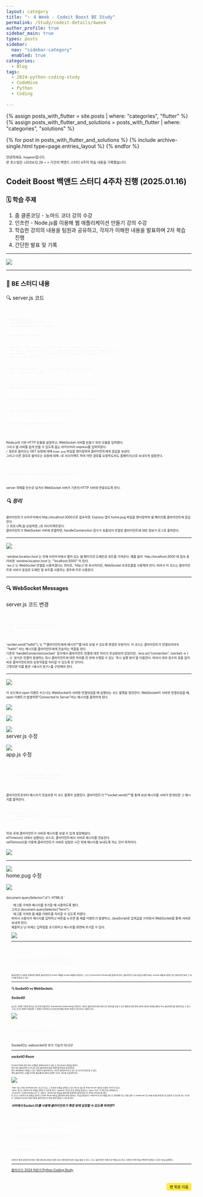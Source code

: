 ```yaml
---
layout: category
title: "✨ 4 Week - Codeit Boost BE Study"
permalink: /Study/codeit-details/4week
author_profile: true
sidebar_main: true
types: posts
sidebar:
  nav: "sidebar-category"
  enabled: true
categories:
  - Blog
tags:
  - 2024-python-coding-study
  - CodeHive
  - Python
  - Coding
    
---
```




{% assign posts_with_flutter = site.posts | where: "categories", "flutter" %}
{% assign posts_with_flutter_and_solutions = posts_with_flutter | where: "categories", "solutions" %}

{% for post in posts_with_flutter_and_solutions %}
  {% include archive-single.html type=page.entries_layout %}
{% endfor %}  



<span style="font-size:65%">안녕하세요. hoyeon입니다.<br>
본 포스팅은 <2024.12.26 ~ > 기간의 백엔드 스터디 4주차 학습 내용을 기록했습니다.</span>


## Codeit Boost 백앤드 스터디 4주차 진행 (2025.01.16)

### 🗓️ 학습 주제


1. 줌 클론코딩 - 노마드 코더 <Nomad Coders> 강의 수강<br>
2. 인프런 - Node.js를 이용해 웹 애플리케이션 만들기 강의 수강<br>
3. 학습한 강의의 내용을 팀원과 공유하고, 각자가 이해한 내용을 발표하며 2차 복습 진행<br>
4. 간단한 발표 및 기록<br>
 



---   



<img src="https://raw.githubusercontent.com/park-hoyeon/park-hoyeon.github.io/master/_pages/Study/images/BEweek3.png">



---
### 📝 BE 스터디 내용

🔍 server.js 코드

<link rel="stylesheet" href="https://cdnjs.cloudflare.com/ajax/libs/highlight.js/11.8.0/styles/atom-one-dark.min.css">
<script src="https://cdnjs.cloudflare.com/ajax/libs/highlight.js/11.8.0/highlight.min.js"></script>
<script>hljs.highlightAll();</script>

<div style="font-size:60%; padding:8px; border: 1px solid rgba(255, 255, 255, 0.2); border-radius:5px; background-color: rgba(255, 255, 255, 0.05); color: #f1f1f1; width: 100%; margin-left: 0; margin-right: 0; text-align: left; font-family: monospace;">
  <pre><code class="java">
http from "http";
import WebSocket from "ws";
import express from "express";

const app = express();

app.set("view engine", "pug");
app.set("views", __dirname + "/views");
app.use("/public", express.static(__dirname + "/public"));
app.get("/", (req, res) => res.render("home"));
app.get("/*", (req, res) => res.redirect("/"));

const handleListen = () => console.log('Listening on http://localhost:3000');

const server = http.createServer(app);
const wss = new WebSocket.Server({ server });

function handleConnenction(socket) {
    console.log(socket)
} 

wss.on("connection", handleConnenction)

server.listen(3000, handleListen);
  </code></pre>
</div>


<span style="font-size:60%">Node.js의 기본 HTTP 모듈을 설정하고, WebSocket 서버를 만들기 위한 모듈을 입력했다.<br> 그리고 웹 서버를 쉽게 만들 수 있도록 돕는 라이브러리 express를 입력하였다.<br>
`/` 경로로 들어오는 GET 요청에 대해 `home.pug` 파일을 렌더링하여 클라이언트에게 응답을 보낸다.<br> 그리고 다른 경로로 들어오는 요청에 대해 `/`로 리다이렉트 하여 어떤 경로를 요청하도라도 홈페이지(/)로 보내지게 설정한다.</span> <br> 


<link rel="stylesheet" href="https://cdnjs.cloudflare.com/ajax/libs/highlight.js/11.8.0/styles/atom-one-dark.min.css">
<script src="https://cdnjs.cloudflare.com/ajax/libs/highlight.js/11.8.0/highlight.min.js"></script>
<script>hljs.highlightAll();</script>

<div style="font-size:60%; padding:8px; border: 1px solid rgba(255, 255, 255, 0.2); border-radius:5px; background-color: rgba(255, 255, 255, 0.05); color: #f1f1f1; width: 100%; margin-left: 0; margin-right: 0; text-align: left; font-family: monospace;">
  <pre><code class="java">
const wss = new WebSocket.Server({ server });
  </code></pre>
</div>

<span style="font-size:60%">
server 객체를 인수로 넘겨서 WebSocket 서버가 기존의 HTTP 서버와 연동되도록 한다.<br>
</span> 

##### 🔍 정리

<span style="font-size:60%">
클라이언트가 브라우저에서 http://localhost:3000으로 접속하면, Express 앱이 home.pug 파일을 렌더링하여 웹 페이지를 클라이언트에 응답한다.<br> 그 외의 URL을 요청하면, /로 리다이렉트된다.<br>
클라이언트가 WebSocket 서버에 연결하면, handleConnenction 함수가 호출되어 연결된 클라이언트에 대한 정보가 로그로 출력된다.<br>  
</span> 

---


<img src="https://raw.githubusercontent.com/park-hoyeon/park-hoyeon.github.io/master/_pages/Study/images/image (20).png"> <br>

<span style="font-size:60%">
`window.location.host`는 현재 브라우저에서 열려 있는 웹 페이지의 도메인과 포트를 가져온다. 예를 들어 `http://localhost:3000`에 접속 중이라면 `window.location.host`는 `"localhost:3000"`이 된다.<br> `ws://`는 WebSocket 연결을 사용하겠다는 의미로, `http://`와 유사하지만, WebSocket 프로토콜을 사용해야 한다. 따라서 이 코드는 클라이언트와 서버가 동일한 도메인 및 포트를 사용하는 경우에 주로 사용된다.</span> <br>  



---

#### 🔍 WebSocket Messages

server.js 코드 변경 <br>

<link rel="stylesheet" href="https://cdnjs.cloudflare.com/ajax/libs/highlight.js/11.8.0/styles/atom-one-dark.min.css">
<script src="https://cdnjs.cloudflare.com/ajax/libs/highlight.js/11.8.0/highlight.min.js"></script>
<script>hljs.highlightAll();</script>

<div style="font-size:60%; padding:8px; border: 1px solid rgba(255, 255, 255, 0.2); border-radius:5px; background-color: rgba(255, 255, 255, 0.05); color: #f1f1f1; width: 100%; margin-left: 0; margin-right: 0; text-align: left; font-family: monospace;">
  <pre><code class="java">
wss.on("connection", (socket) => {
    socket.send("hello!");
})
  </code></pre>
</div>

<span style="font-size:60%">
`socket.send("hello!");`는 **클라이언트에게 메시지**를 바로 보낼 수 있도록 변경한 부분이다. 이 코드는 클라이언트가 연결되자마자 `"hello!"`라는 메시지를 클라이언트에게 전송하는 역할을 한다.<br>
기존의 `handleConnection(socket)` 함수에서 클라이언트 연결에 대한 처리가 추상화되어 있었지만, `wss.on("connection", (socket) => { ... })` 방식은 연결이 발생하는 즉시 클라이언트에 대한 처리를 한 번에 수행할 수 있는 '즉시 실행 방식'을 이용한다. 따라서 외부 함수의 호출 없이 바로 클라이언트와의 상호작용을 처리할 수 있도록 한 것이다.<br> 그렇다면 이를 통한 <메시지 받기>를 구현해야 한다.<br>  
</span> 

---
<img src="https://raw.githubusercontent.com/park-hoyeon/park-hoyeon.github.io/master/_pages/Study/images/image (21).png"> <br>

<span style="font-size:60%">
이 코드에서 open 이벤트 리스너는 WebSocket이 서버와 연결되었을 때 실행되는 코드 블록을 정의한다.
WebSocket이 서버와 연결되었을 때, open 이벤트가 발생하면"Connected to Server"라는 메시지를 출력하게 된다.<br>  
</span> 

<img src="https://raw.githubusercontent.com/park-hoyeon/park-hoyeon.github.io/master/_pages/Study/images/image (22).png"> <br>

<img src="https://raw.githubusercontent.com/park-hoyeon/park-hoyeon.github.io/master/_pages/Study/images/image (23).png"> <br>

<img src="https://raw.githubusercontent.com/park-hoyeon/park-hoyeon.github.io/master/_pages/Study/images/image (24).png"> <br>
server.js 수정 <br>


<img src="https://raw.githubusercontent.com/park-hoyeon/park-hoyeon.github.io/master/_pages/Study/images/image (25).png"> <br>
app.js 수정 <br>

<link rel="stylesheet" href="https://cdnjs.cloudflare.com/ajax/libs/highlight.js/11.8.0/styles/atom-one-dark.min.css">
<script src="https://cdnjs.cloudflare.com/ajax/libs/highlight.js/11.8.0/highlight.min.js"></script>
<script>hljs.highlightAll();</script>

<div style="font-size:60%; padding:8px; border: 1px solid rgba(255, 255, 255, 0.2); border-radius:5px; background-color: rgba(255, 255, 255, 0.05); color: #f1f1f1; width: 100%; margin-left: 0; margin-right: 0; text-align: left; font-family: monospace;">
  <pre><code class="java">
    socket.on("message", message => {
        console.log(message);
    })
  </code></pre>
</div>

<span style="font-size:60%">
클라이언트로부터 메시지가 전송되면 이 코드 블록이 실행된다. 
클라이언트가 **socket.send()**를 통해 보낸 메시지를 서버가 받게되면 그 메시지를 출력한다.<br>  
</span>

<link rel="stylesheet" href="https://cdnjs.cloudflare.com/ajax/libs/highlight.js/11.8.0/styles/atom-one-dark.min.css">
<script src="https://cdnjs.cloudflare.com/ajax/libs/highlight.js/11.8.0/highlight.min.js"></script>
<script>hljs.highlightAll();</script>

<div style="font-size:60%; padding:8px; border: 1px solid rgba(255, 255, 255, 0.2); border-radius:5px; background-color: rgba(255, 255, 255, 0.05); color: #f1f1f1; width: 100%; margin-left: 0; margin-right: 0; text-align: left; font-family: monospace;">
  <pre><code class="java">
setTimeout(() => {
    socket.send("hello from the Browser")
}, 10000)
  </code></pre>
</div>

<span style="font-size:60%">
10초 후에 클라이언트가 서버로 메시지를 보낼 수 있게 설정해놨다.<br>
etTimeout() 내에서 실행되는 코드로, 클라이언트에서 서버로 메시지를 전송한다.<br>setTeimout()을 이용해 클라이언트가 서버로 일정한 시간 뒤에 메시지를 보내도록 하는 것이 목적이다.<br>  
</span>


<img src="https://raw.githubusercontent.com/park-hoyeon/park-hoyeon.github.io/master/_pages/Study/images/ScreenRecorderProject18 (1).gif"> <br>


---

<img src="https://raw.githubusercontent.com/park-hoyeon/park-hoyeon.github.io/master/_pages/Study/images/image (26).png"> <br>
home.pug 수정

<img src="https://raw.githubusercontent.com/park-hoyeon/park-hoyeon.github.io/master/_pages/Study/images/image (27).png"> <br>

<span style="font-size:60%">
document.querySelector("ul"): HTML의 `<ul>` 태그를 가져와 메시지를 추가할 때 사용하도록 했다.<br>
그리고 document.querySelector("form"): `<form>` 태그를 가져와 폼 제출 이벤트를 처리할 수 있도록 하였다.<br>
따라서 사용자가 메시지를 입력하고 버튼을 누르면 폼 제출 이벤트가 발생하고, JavaScript로 입력값을 가져와서 WebSocket을 통해 서버로 보내게 된다.<br>
제출하고 난 뒤에는 입력창을 초기화하고 메시지를 화면에 추가할 수 있다.<br>  
</span>

<img src="https://raw.githubusercontent.com/park-hoyeon/park-hoyeon.github.io/master/_pages/Study/images/image (28).png"> <br>



---
<link rel="stylesheet" href="https://cdnjs.cloudflare.com/ajax/libs/highlight.js/11.8.0/styles/atom-one-dark.min.css">
<script src="https://cdnjs.cloudflare.com/ajax/libs/highlight.js/11.8.0/highlight.min.js"></script>
<script>hljs.highlightAll();</script>

<div style="font-size:60%; padding:8px; border: 1px solid rgba(255, 255, 255, 0.2); border-radius:5px; background-color: rgba(255, 255, 255, 0.05); color: #f1f1f1; width: 100%; margin-left: 0; margin-right: 0; text-align: left; font-family: monospace;">
  <pre><code class="java">
const sockets = [];

wss.on("connection", (sockets) => {
    sockets.push(socket);
    console.log("Connedcted to Browser")
    socket.on("colse", () => console.log("Disconnected from the Browser"));
    socket.on("message", (message) => {
        sockets.forEach(aSocket => aSocket.send(message));
    });
});
  </code></pre>
</div>

<span style="font-size:60%">
클라이언트가 서버와 연결되면 연결된 클라이언트의 socket 객체를 sockets 배열에 저장한다. 그리고 Connected to Browser를 출력하게 된다.
클라이언트가 메시지를 보내면 서버는 sockets 배열에 저장된 모든 클라이언트에게 그 메시지를 전송할 수 있다.<br>  
</span>

---
#### 🔍 SocketIO vs WebSockets

##### SocketIO

<span style="font-size:60%">
실시간, 양방향 기반의 통신을 가능하게 만들어주는 framework로 websocket을 이용한다. 
서버가 클라이언트에게 자동으로 데이터를 보낼 수 있기 때문에,이를 통해 서버의 상태가 변경될 때마다 즉시 클라이언트를 업데이트할 수 있다.그리고 한 번 연결이 이뤄지면 그 연결은 지속적으로 유지되므로 빠른 데이터 전송이 가능하다는 이점이 있다.<br>  
</span>

<img src="https://raw.githubusercontent.com/park-hoyeon/park-hoyeon.github.io/master/_pages/Study/images/image (29).png"> <br>

<link rel="stylesheet" href="https://cdnjs.cloudflare.com/ajax/libs/highlight.js/11.8.0/styles/atom-one-dark.min.css">
<script src="https://cdnjs.cloudflare.com/ajax/libs/highlight.js/11.8.0/highlight.min.js"></script>
<script>hljs.highlightAll();</script>

<div style="font-size:60%; padding:8px; border: 1px solid rgba(255, 255, 255, 0.2); border-radius:5px; background-color: rgba(255, 255, 255, 0.05); color: #f1f1f1; width: 100%; margin-left: 0; margin-right: 0; text-align: left; font-family: monospace;">
  <pre><code class="java">
const httpServer = http.createServer(app);
const wsServer = SocketIO(httpServer);
  </code></pre>
</div>

SocketIO는 websocket의 부가 기능이 아니다!

---
##### socketIO Room

<span style="font-size:60%">
Socket.IO에서 방은 여러 소켓들이 참여(join)하고 떠날 수 있는(leave) 채널을 말한다.<br> 방은 모든 클라이언트가 아니라, 일부 클라이언트에게 이벤트를 전송할 때 사용된다.<br> 방은 서버에서만 사용될 수 있는 개념이다.클라이언트는 자신이 참여(join)하고 있는 방 리스트에 접근할 수 없다.<br> 특정 클라이언트 소켓을 주어진 채널(룸)에 참여시키려면 `join()` 함수를 호출하면 된다.<br>  
</span>

<img src="https://raw.githubusercontent.com/park-hoyeon/park-hoyeon.github.io/master/_pages/Study/images/image (30).png"> <br>

<span style="font-size:60%">
`main` 태그 안에 `div#welcome` 요소가 있고, 그 안에 방 이름을 입력할 수 있는 텍스트 필드와 'Enter Room' 버튼이 포함된 `form`이 있다.<br>
`input` 태그는 사용자가 방 이름을 입력할 수 있도록 하rh, `required` 속성으로 빈 입력을 방지하고, `type="text"`로 텍스트만 입력받는다.<br>
`script(src="public/js/app.js")`는 `app.js` JavaScript 파일을 페이지에 연결하여 클라이언트 측 로직을 처리하도록 했다.<br>  </span>


<span style="font-size:60%">
이 코드는 사용자가 방 이름을 입력하고 Enter Room 버튼을 클릭하여 방에 입장하는 기능을 제공한다. required 로 방 이름을 반드시 입력해야 하고, 버튼 클릭 시 JavaScript 코드(app.js)를 통해 방으로 들어갈 수 있도록 하는 기능이다.
서버에서 Socket.IO를 사용해 클라이언트가 특정 방에 입장할 수 있도록 한다.<br>  
</span>

##### 서버에서 Socket.IO를 사용해 클라이언트가 특정 방에 입장할 수 있도록 하려면?!

<link rel="stylesheet" href="https://cdnjs.cloudflare.com/ajax/libs/highlight.js/11.8.0/styles/atom-one-dark.min.css">
<script src="https://cdnjs.cloudflare.com/ajax/libs/highlight.js/11.8.0/highlight.min.js"></script>
<script>hljs.highlightAll();</script>

<div style="font-size:60%; padding:8px; border: 1px solid rgba(255, 255, 255, 0.2); border-radius:5px; background-color: rgba(255, 255, 255, 0.05); color: #f1f1f1; width: 100%; margin-left: 0; margin-right: 0; text-align: left; font-family: monospace;">
  <pre><code class="java">
const io = require('socket.io')(server);  // 서버에 Socket.IO 연결

io.on('connection', (socket) => {
  console.log('A user connected');

  socket.on('joinRoom', (roomName) => {
    socket.join(roomName);  // 사용자가 지정한 방에 입장
    io.to(roomName).emit('message', `User has joined the room: ${roomName}`);  // 방에 메시지 전송
  });

  socket.on('disconnect', () => {
    console.log('A user disconnected');
  });
});
  </code></pre>
</div>

<span style="font-size:60%">
사용자가 방에 입장할 때 서버는 해당 방에 메시지를 보내어 다른 사용자에게 입장 사실을 알릴 수 있다. 그리고 클라이언트 측에서 방 목록을 표시하고, 사용자가 특정 방을 선택하여 입장할 수 있게 기능을 설정했다.<br>  
</span>



---




[돌아가기: 2024 하반기 Python Coding Study](https://park-hoyeon.github.io/Study/Codeit%20Boost%20BE%20Study/)  


<div style="text-align: right; margin-top: 30px;">
  <button onclick="scrollToTop()" style="
    padding: 10px 15x; 
    background-color: #FFEB46; 
    color: black; 
    border: 2px solid #FFEB46; 
    border-radius: 5px; 
    cursor: pointer; 
    font-size: 10px;">
    맨 위로 이동
  </button>
</div>

<script>
  // 맨 위로 이동하는 함수
  function scrollToTop() {
    window.scrollTo({ top: 0, behavior: 'smooth' });
  }
</script>
